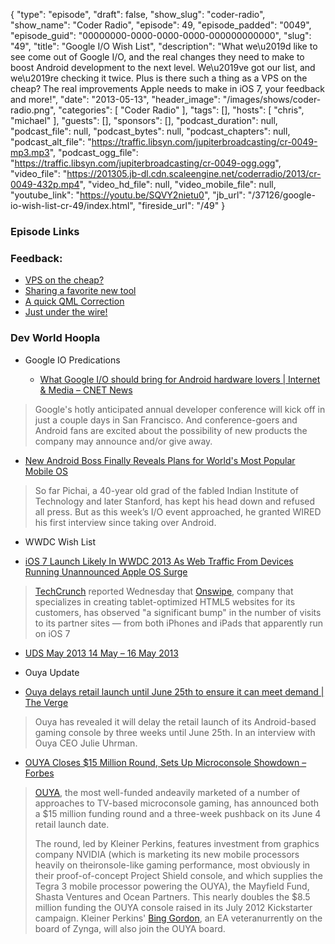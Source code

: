 {
  "type": "episode",
  "draft": false,
  "show_slug": "coder-radio",
  "show_name": "Coder Radio",
  "episode": 49,
  "episode_padded": "0049",
  "episode_guid": "00000000-0000-0000-0000-000000000000",
  "slug": "49",
  "title": "Google I/O Wish List",
  "description": "What we\u2019d like to see come out of Google I/O, and the real changes they need to make to boost Android development to the next level. We\u2019ve got our list, and we\u2019re checking it twice. Plus is there such a thing as a VPS on the cheap? The real improvements Apple needs to make in iOS 7, your feedback and more!",
  "date": "2013-05-13",
  "header_image": "/images/shows/coder-radio.png",
  "categories": [
    "Coder Radio"
  ],
  "tags": [],
  "hosts": [
    "chris",
    "michael"
  ],
  "guests": [],
  "sponsors": [],
  "podcast_duration": null,
  "podcast_file": null,
  "podcast_bytes": null,
  "podcast_chapters": null,
  "podcast_alt_file": "https://traffic.libsyn.com/jupiterbroadcasting/cr-0049-mp3.mp3",
  "podcast_ogg_file": "https://traffic.libsyn.com/jupiterbroadcasting/cr-0049-ogg.ogg",
  "video_file": "https://201305.jb-dl.cdn.scaleengine.net/coderradio/2013/cr-0049-432p.mp4",
  "video_hd_file": null,
  "video_mobile_file": null,
  "youtube_link": "https://youtu.be/SQVY2nietu0",
  "jb_url": "/37126/google-io-wish-list-cr-49/index.html",
  "fireside_url": "/49"
}


### Episode Links

### Feedback:

  * [VPS on the cheap?](http://slexy.org/view/s2NdadQixb/index.html)
  * [Sharing a favorite new tool](http://slexy.org/view/s20PwNGBWO/index.html)
  * [A quick QML Correction](http://slexy.org/view/s2bsXRstei/index.html)
  * [Just under the wire!](http://slexy.org/view/s20PfjYr6u/index.html)

### Dev World Hoopla

  * Google IO Predications

    * [What Google I/O should bring for Android hardware lovers | Internet & Media – CNET News](http://news.cnet.com/8301-1023_3-57584045-93/what-google-i-o-should-bring-for-android-hardware-lovers/index.html)

> Google's hotly anticipated annual developer conference will kick off in just
> a couple days in San Francisco. And conference-goers and Android fans are
> excited about the possibility of new products the company may announce
> and/or give away.

  * [New Android Boss Finally Reveals Plans for World's Most Popular Mobile OS ](http://www.wired.com/business/2013/05/exclusive-sundar-pichai-reveals-his-plans-for-android/index.html)

> So far Pichai, a 40-year old grad of the fabled Indian Institute of
> Technology and later Stanford, has kept his head down and refused all press.
> But as this week’s I/O event approached, he granted WIRED his first
> interview since taking over Android.

  * WWDC Wish List

  * [iOS 7 Launch Likely In WWDC 2013 As Web Traffic From Devices Running Unannounced Apple OS Surge](http://www.ibtimes.com/ios-7-launch-likely-wwdc-2013-web-traffic-devices-running-unannounced-apple-os-surge-1247131/index.html)

> [TechCrunch](http://www.ouya.tv/index.html "OUYA") reported Wednesday that
> [Onswipe](http://www.flickr.com/photos/12278984%40N02/7544549182/index.html), company that specializes in creating tablet-optimized HTML5 websites for
> its customers, has observed "a significant bump" in the number of visits to
> its partner sites — from both iPhones and iPads that apparently run on iOS 7

  * [UDS May 2013 14 May – 16 May 2013](http://summit.ubuntu.com/uds-1305/index.html)

  * Ouya Update

  * [Ouya delays retail launch until June 25th to ensure it can meet demand | The Verge](http://www.theverge.com/2013/5/9/4314938/ouya-retail-launch-delayed-until-june-25/index.html)

> Ouya has revealed it will delay the retail launch of its Android-based
> gaming console by three weeks until June 25th. In an interview with Ouya CEO
> Julie Uhrman.

  * [OUYA Closes $15 Million Round, Sets Up Microconsole Showdown – Forbes](http://www.forbes.com/sites/danielnyegriffiths/2013/05/09/ouya-closes-15-million-round-delays-launch-to-june-25/index.html)

> [OUYA](http://www.ouya.tv/index.html "OUYA"), the most well-funded andeavily marketed of a number of approaches to TV-based microconsole gaming,
> has announced both a $15 million funding round and a three-week pushback on
> its June 4 retail launch date.
>
> The round, led by Kleiner Perkins, features investment from graphics company
> NVIDIA (which is marketing its new mobile processors heavily on theironsole-like gaming performance, most obviously in their proof-of-concept
> Project Shield console, and which supplies the Tegra 3 mobile processor
> powering the OUYA), the Mayfield Fund, Shasta Ventures and Ocean Partners.
> This nearly doubles the $8.5 million funding the OUYA console raised in its
> July 2012 Kickstarter campaign. Kleiner Perkins' [Bing
> Gordon](http://www.forbes.com/profile/bing-gordon/index.html), an EA veteranurrently on the board of Zynga, will also join the OUYA board.


